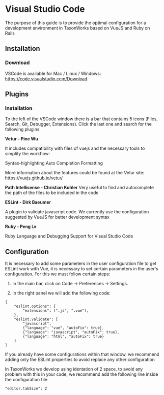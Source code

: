 # Visual Studio Code

The purpose of this guide is to provide the optimal configuration for a development environment in TaxonWorks based on VueJS and Ruby on Rails

## Installation

### Download

VSCode is available for Mac / Linux / Windows: https://code.visualstudio.com/Download 

## Plugins

### Installation

To the left of the VSCode window there is a bar that contains 5 icons (Files, Search, Git, Debugger, Extensions). Click the last one and search for the following plugins

**Vetur - Pine Wu**

It includes compatibility with files of vuejs and the necessary tools to simplify the workflow:

Syntax-highlighting
Auto Completion
Formatting

More information about the features could be found at the Vetur site:
https://vuejs.github.io/vetur/

**Path Intellisense - Christian Kohler**
Very useful to find and autocomplete the path of the files to be included in the code

**ESLint - Dirk Baeumer**

A plugin to validate javascript code. We currently use the configuration suggested by VueJS for better development syntax

**Ruby - Peng Lv**

Ruby Language and Debugging Support for Visual Studio Code

## Configuration

It is necessary to add some parameters in the user configuration file to get ESLint work with Vue, it is necessary to set certain parameters in the user's configuration. For this we must follow certain steps:

1) In the main bar, click on Code -> Preferences -> Settings.

2) In the right panel we will add the following code:

```
{
    "eslint.options": {
        "extensions": [".js", ".vue"],
    },
    "eslint.validate": [
        "javascript",
        {"language": "vue", "autoFix": true},
        {"language": "javascript", "autoFix": true},
        {"language": "html", "autoFix": true}
    ]
}
```

If you already have some configurations within that window, we recommend adding only the ESLint properties to avoid replace any other configuration

In TaxonWorks we develop using identation of 2 space, to avoid any problem with this in your code, we recommend add the following line inside the configuration file:
```
"editor.tabSize": 2
```